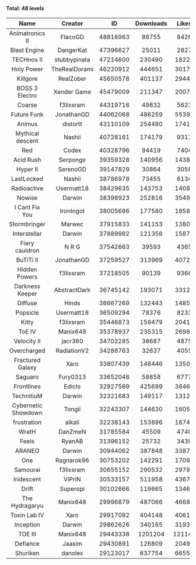 #### Total: 48 levels

| Name | Creator | ID | Downloads | Likes |
|:---:|:---:|:---:|:---:|:---:|
| Animatronics II | FlacoGD | 48816963 | 88755 | 8426
| Blast Engine | DangerKat | 47396627 | 25011 | 2827
| TECHnos II | stubbypinata | 47214600 | 230490 | 18225
| Holy Power | TheRealDorami | 46220912 | 444651 | 30175
| Killgore | RealZober | 45650578 | 401137 | 29443
| BOSS 3 Electro | Xender Game | 45479009 | 211347 | 20076
| Coarse | f3lixsram | 44319716 | 49832 | 5623
| Future Funk | JonathanGD | 44062068 | 486259 | 55399
| Animus | distortt | 43110109 | 254480 | 17415
| Mythical descent | Nashii | 40728161 | 174179 | 9311
| Red | Codex | 40328796 | 94419 | 7404
| Acid Rush | Serponge | 39359328 | 140956 | 14384
| Hyper II | SerenoGD | 39147829 | 30864 | 3058
| LastLocked | Nashii | 38786978 | 73455 | 6134
| Radioactive | Usermatt18 | 38429635 | 143753 | 14080
| Nowise | Darwin | 38398923 | 252816 | 35497
| I Cant Fix You | IronIngot | 38005686 | 177580 | 18587
| Stormbringer | Marwec | 37915833 | 141153 | 13808
| Interstellar | Darwin | 37889982 | 121356 | 15872
| Fiery cauldron | N R G | 37542663 | 39593 | 4365
| BuTiTi II | JonathanGD | 37259527 | 313969 | 40720
| Hidden Powers | f3lixsram | 37218505 | 90139 | 9366
| Darkness Keeper | AbstractDark | 36745142 | 193071 | 33120
| Diffuse | Hinds | 36667269 | 132443 | 14852
| Popsicle | Usermatt18 | 36509294 | 78376 | 8233
| Kitty | f3lixsram | 35446873 | 159479 | 20411
| ToE IV  | Manix648 | 35378937 | 235315 | 26981
| Velocity II | jacr360 | 34702285 | 38687 | 4875
| Overcharged | RadiationV2 | 34288763 | 32637 | 4055
| Fractured Galaxy  | Xaro | 33807439 | 148446 | 13508
| Saguaro | Fury0313 | 33652048 | 58858 | 6777
| Frontlines | Edicts | 32927589 | 425699 | 38462
| TechnitiuM | Darwin | 32321683 | 149117 | 13129
| Cybernetic Showdown  | Tongii | 32243307 | 144630 | 16056
| frustration | alkali | 32238143 | 153896 | 16744
| WratH | DanZmeN | 31785584 | 45509 | 4740
| Feels | RyanAB | 31396152 | 25732 | 3439
| ARANEO | Darwin | 30944062 | 387848 | 33877
| One | Ragnarok96 | 30753202 | 142291 | 17093
| Samourai | f3lixsram | 30655152 | 290532 | 29793
| Iridescent | ViPriN | 30533157 | 511958 | 43679
| Drift | Superopi | 30102666 | 119665 | 13465
| The Hydragaryu | Manix648 | 29996879 | 487066 | 46685
| Toxin Lab IV | Xaro | 29917082 | 404148 | 40617
| Inception | Darwin | 29862626 | 340165 | 31931
| TOE III | Manix648 | 29443338 | 1201204 | 121146
| Defiance | Jaasim | 29430891 | 126809 | 20498
| Shuriken | danolex | 29123017 | 637754 | 66558
